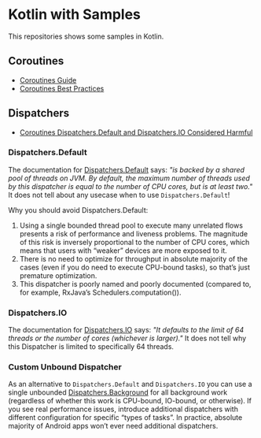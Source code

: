 # Kotlin with Samples

This repositories shows some samples in Kotlin.

## Coroutines
* [Coroutines Guide](https://kotlinlang.org/docs/coroutines-guide.html)
* [Coroutines Best Practices](https://developer.android.com/kotlin/coroutines/coroutines-best-practices)

## Dispatchers
* [Coroutines Dispatchers.Default and Dispatchers.IO Considered Harmful](https://www.techyourchance.com/coroutines-dispatchers-default-and-dispatchers-io-considered-harmful/)

### Dispatchers.Default

The documentation for [Dispatchers.Default](https://kotlin.github.io/kotlinx.coroutines/kotlinx-coroutines-core/kotlinx.coroutines/-dispatchers/-default.html) 
says: _"is backed by a shared pool of threads on JVM. By default, the maximum number of threads used by this dispatcher is equal to the number of CPU cores, but is at least two."_
It does not tell about any usecase when to use `Dispatchers.Default`!

Why you should avoid Dispatchers.Default:
1. Using a single bounded thread pool to execute many unrelated flows presents a risk of performance and liveness problems. The magnitude of this risk is inversely proportional to the number of CPU cores, which means that users with “weaker” devices are more exposed to it.
2. There is no need to optimize for throughput in absolute majority of the cases (even if you do need to execute CPU-bound tasks), so that’s just premature optimization.
3. This dispatcher is poorly named and poorly documented (compared to, for example, RxJava’s Schedulers.computation()).

### Dispatchers.IO

The documentation for [Dispatchers.IO](https://kotlin.github.io/kotlinx.coroutines/kotlinx-coroutines-core/kotlinx.coroutines/-dispatchers/-i-o.html) 
says: _"It defaults to the limit of 64 threads or the number of cores (whichever is larger)."_
It does not tell why this Dispatcher is limited to specifically 64 threads.

### Custom Unbound Dispatcher
As an alternative to `Dispatchers.Default` and `Dispatchers.IO` you can use a  single unbounded [Dispatchers.Background](https://github.com/techyourchance/android-coroutines-course/blob/master/app/src/main/java/com/techyourchance/coroutines/demonstrations/backgrounddispatcher/BackgroundDispatcher.kt) for all background work (regardless of whether this work is CPU-bound, IO-bound, or otherwise). 
If you see real performance issues, introduce additional dispatchers with different configuration for specific “types of tasks”. 
In practice, absolute majority of Android apps won’t ever need additional dispatchers. 